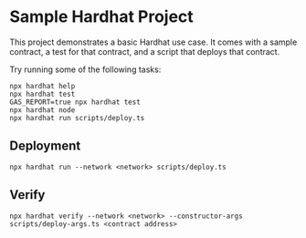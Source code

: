 # Sample Hardhat Project

This project demonstrates a basic Hardhat use case. It comes with a sample contract, a test for that contract, and a script that deploys that contract.

Try running some of the following tasks:

```shell
npx hardhat help
npx hardhat test
GAS_REPORT=true npx hardhat test
npx hardhat node
npx hardhat run scripts/deploy.ts
```

## Deployment

```shell
npx hardhat run --network <network> scripts/deploy.ts
```

## Verify

```shell
npx hardhat verify --network <network> --constructor-args scripts/deploy-args.ts <contract address>
```
